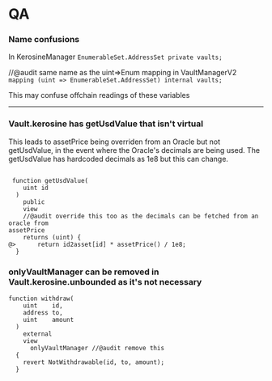 # QA

### Name confusions

In KerosineManager 
`EnumerableSet.AddressSet private vaults;`

//@audit same name as the uint=>Enum mapping in VaultManagerV2
`mapping (uint => EnumerableSet.AddressSet) internal vaults; `

This may confuse offchain readings of these variables

---------------------------------------------------------------

### Vault.kerosine has getUsdValue that isn't virtual

This leads to assetPrice being overriden from an Oracle but not getUsdValue, in the event where the Oracle's decimals are being used. The getUsdValue has hardcoded decimals as 1e8 but this can change.

```solidity

 function getUsdValue(
    uint id
  )
    public
    view 
    //@audit override this too as the decimals can be fetched from an oracle from 
assetPrice
    returns (uint) {
@>      return id2asset[id] * assetPrice() / 1e8; 
  }

```

### onlyVaultManager can be removed in Vault.kerosine.unbounded as it's not necessary

```solidity
function withdraw(
    uint    id,
    address to,
    uint    amount
  ) 
    external 
    view
      onlyVaultManager //@audit remove this
  {
    revert NotWithdrawable(id, to, amount);
  }
```